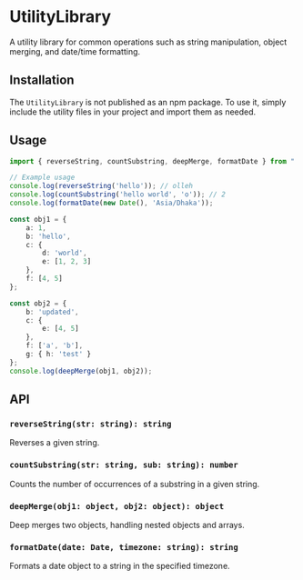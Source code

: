 # UtilityLibrary

A utility library for common operations such as string manipulation, object merging, and date/time formatting.

## Installation

The `UtilityLibrary` is not published as an npm package. To use it, simply include the utility files in your project and import them as needed.

## Usage

```typescript
import { reverseString, countSubstring, deepMerge, formatDate } from "./UtilityLibrary";

// Example usage
console.log(reverseString('hello')); // olleh
console.log(countSubstring('hello world', 'o')); // 2
console.log(formatDate(new Date(), 'Asia/Dhaka'));

const obj1 = {
    a: 1,
    b: 'hello',
    c: {
        d: 'world',
        e: [1, 2, 3]
    },
    f: [4, 5]
};

const obj2 = {
    b: 'updated',
    c: {
        e: [4, 5]
    },
    f: ['a', 'b'],
    g: { h: 'test' }
};
console.log(deepMerge(obj1, obj2));
```

## API

### `reverseString(str: string): string`

Reverses a given string.

### `countSubstring(str: string, sub: string): number`

Counts the number of occurrences of a substring in a given string.

### `deepMerge(obj1: object, obj2: object): object`

Deep merges two objects, handling nested objects and arrays.

### `formatDate(date: Date, timezone: string): string`

Formats a date object to a string in the specified timezone.